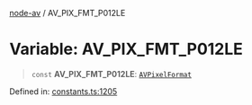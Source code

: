 [node-av](../globals.md) / AV\_PIX\_FMT\_P012LE

# Variable: AV\_PIX\_FMT\_P012LE

> `const` **AV\_PIX\_FMT\_P012LE**: [`AVPixelFormat`](../type-aliases/AVPixelFormat.md)

Defined in: [constants.ts:1205](https://github.com/seydx/av/blob/f8631fc881b394300b1479f511d55cf1c370a87f/src/constants/constants.ts#L1205)
